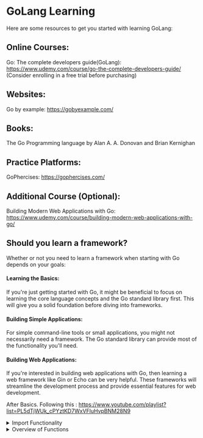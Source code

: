 # GoLang Learning
Here are some resources to get you started with learning GoLang:

## Online Courses:
Go: The complete developers guide(GoLang): https://www.udemy.com/course/go-the-complete-developers-guide/
(Consider enrolling in a free trial before purchasing)
## Websites:
Go by example: https://gobyexample.com/
## Books:
The Go Programming language by Alan A. A. Donovan and Brian Kernighan
## Practice Platforms:
GoPhercises: https://gophercises.com/
## Additional Course (Optional):
Building Modern Web Applications with Go: https://www.udemy.com/course/building-modern-web-applications-with-go/

## Should you learn a framework?

Whether or not you need to learn a framework when starting with Go depends on your goals:

#### Learning the Basics:
If you're just getting started with Go, it might be beneficial to focus on learning the core language concepts and the Go standard library first. This will give you a solid foundation before diving into frameworks.
#### Building Simple Applications:
For simple command-line tools or small applications, you might not necessarily need a framework. The Go standard library can provide most of the functionality you'll need.
#### Building Web Applications: 
If you're interested in building web applications with Go, then learning a web framework like Gin or Echo can be very helpful. These frameworks will streamline the development process and provide essential features for web development.

After Basics.
Following this : https://www.youtube.com/playlist?list=PL5dTjWUk_cPYztKD7WxVFluHvpBNM28N9

<details>
<summary>Import Functionality</summary>

This lesson introduces a basic component of Go program, i.e., packages.

We'll cover the following:

- Packages
- Package dependencies
- Import keyword
- Visibility
- Visibility rule

## Packages

A library, module, or namespace in any other language is called a package. Packages are a way to structure code. A program is constructed as a package which may use facilities from other packages. A package is often abbreviated as ‘pkg’.

Every Go file belongs to only one package whereas one package can comprise many different Go files. Hence, the filename(s) and the package name are generally not the same. The package to which the code-file belongs must be indicated on the first line. A package name is written in lowercase letters. For example, if your code-file belongs to a package called main, do the following:

```go
package main
```

A standalone executable belongs to main. Each Go application contains one main.

An application can consist of different packages. But even if you use only package main, you don’t have to stuff all code in 1 big file. You can make a number of smaller files, each having package main as the 1st line of code. If you compile a source file with a package name other than main, e.g., pack1, the object file is stored in pack1.a.

## Package dependencies

To build a program, the packages, and the files within them must be compiled in the correct order. Package dependencies determine the order in which to build the packages. Within a package, the source files must all be compiled together. The package is compiled as a unit, and by convention, each directory contains one package. If a package is changed and recompiled, all the client programs that use this package must be recompiled too!

## Import keyword

A Go program is created by linking set of packages together, with the import keyword. For example, if you want to import a package say fmt, then you do:

```go
package main
import "fmt"
```

`import "fmt"` tells Go that this program needs functions, or other elements from the package fmt, which implements a functionality for formatted IO. The package names are enclosed within " "(double quotes).

Import loads the public declarations from the compiled package; it does not insert the source code. If multiple packages are needed, they can each be imported by a separate statement. For example, if you want to import two packages, fmt and os in one code file, there are some following ways to do so:

```go
import "fmt"
import "os"
```

or you can do:

```go
import "fmt"; import "os"
```

Go has provided us with a shorter and more elegant way of importing multiple packages known as factoring the keyword. It is stated as:

```go
import (
  "fmt"
  "os"
)
```

Factoring means calling a keyword once on multiple instances. You may have noticed that we imported two packages using a single import keyword. It is also applicable to keywords like const, var, and type.

## Visibility

Packages contain all other code objects apart from the blank identifier (_). Also, identifiers of code-objects in a package have to be unique which means that there can be no naming conflicts. However, the same identifier can be used in different packages. The package name qualifies a package to be different.

## Visibility rule

Packages expose their code objects to code outside of the package according to the following rule enforced by the compiler:

When the identifier (of a constant, variable, type, function, struct field, …) starts with an uppercase letter, like, Group1, then the ‘object’ with this identifier is visible in code outside the package (thus available to client-programs, or ‘importers’ of the package), and it is said to be exported (like public identifiers/variables in OO languages). Identifiers that start with a lowercase letter are not visible outside the package, but they are visible and usable in the whole package (like private identifiers/variables).

Note: Capital letters can come from the entire Unicode-range, like Greek; not only ASCII letters are allowed.

Importing a package gives access only to the exported objects in that package. Suppose we have an instance of a variable or a function called Object (starts with O so it is exported) in a package pack1. When pack1 is imported in the current package, Object can be called with the usual dot-notation from OO-languages:

```go
pack1.Object
```

Packages also serve as namespaces and can help us avoid name-conflicts. For example, variables with the same name in two packages are differentiated by their package name, like pack1.Object and pack2.Object.

A package can also be given another name called an alias. If you name a package then its alias will be used throughout the code, rather than its original name. For example:

```go
import fm "fmt"
```

Now in the code, whenever you want to use fmt, use its alias:fm (not fmt).

Note: Go has a motto known as “No unnecessary code!”. So importing a package which is not used in the rest of the code is a build-error.

</details>



<details>
<summary>Overview of Functions</summary>

This lesson explains how to write a simple function in Go.

We'll cover the following:

- Functions
- Hello World 🌍
- Comments
- Naming things in Go

## Functions

The simplest function declaration has the format:

```go
func functionName()
```

Between the mandatory parentheses ( ) no, one, or more parameters (separated by ,) can be given as input to the function. After the name of each parameter variable must come its type.

The main function as a starting point is required (usually the first function), otherwise the build-error: undefined: main.main occurs. The main function has no parameters and no return type (in contrary to the C-family) otherwise, you get the build-error: func main must have no arguments and no return values. When the program executes, after initializations the first function called (the entry-point of the application) will be the main.main() (like in C). The program exits immediately and successfully when main.main returns.

The code or body in functions is enclosed between braces { }. The first { must be on the same line as the declaration otherwise you get the error: syntax error: unexpected semicolon or newline before { ). The last } is positioned after the function-code in the column beneath the function. The syntax is as follows:

```go
func func_Name(param1 type1, param2 type2, ...){
  ...
}
```

If the function is returning an object of type type1, we follow the syntax as:

```go
func func_Name(param1 type1, param2 type2, ...) type1 {
  ...
}
```

or:

```go
func func_Name(param1 type1, param2 type2, ...) ret1 type1 {
  ...
}
```

where ret1 is a variable of type type1 to be returned. So a general function returning multiple variables looks like:

```go
func func_Name(param1 type1, param2 type2, ...) (ret1 type1, ret2 type2, ...) {
...
}
```

Smaller functions can be written on one line like:

```go
func Sum(a, b int) int { return a + b }
```

Let’s create the main function now as an entry point.

```go
package main
import "fmt"

func main(){
}
```

## Naming things in Go

Clean, readable code and simplicity are major goals of Go development. Therefore, the names of things in Go should be short, concise, and evocative. Long names with mixed caps and underscores which are often seen e.g., in Java or Python code, sometimes hinder readability. Names should not contain an indication of the package. A method or function which returns an object is named as a noun, no Get… is needed. To change an object, use SetName. If necessary, Go uses MixedCaps or mixedCaps rather than underscores to write multiword names.

</details>
